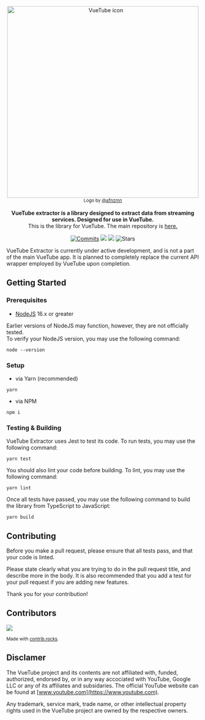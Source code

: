 <p align="center">
  <a href="https://vuetube.app/">
    <img src="https://cdn.discordapp.com/attachments/751596360108605500/983689395834089512/Part_of_VueTube.svg" alt="VueTube icon" width="500"/>
  </a>
  </br>
  <sub>Logo by <a href="https://github.com/afnzmn">@afnzmn</a></sub>
  </br>
  </br>
<strong>VueTube extractor is a library designed to extract data from streaming services. Designed for use in VueTube.</strong>
</br>
This is the library for VueTube. The main repository is <a href="https://github.com/Frontesque/VueTube"> here.</a>
</p>

<p align="center">
  <a href="https://github.com/VueTubeApp/VueTube-Extractor/commits/master"><img src="https://img.shields.io/github/commit-activity/m/VueTubeApp/VueTube-Extractor?label=Commits" alt="Commits"></img></a>
  <a href="https://github.com/VueTubeApp/VueTube-Extractor/issues" alt="Issues"><img src="https://img.shields.io/github/issues/VueTubeApp/VueTube-Extractor"></img></a>
  <a href="https://github.com/VueTubeApp/VueTube-Extractor/blob/master/LICENSE" alt="License"><img src="https://img.shields.io/github/license/VueTubeApp/VueTube-Extractor"></img></a>
  <a><img src="https://img.shields.io/github/stars/VueTubeApp/VueTube-Extractor" alt="Stars"></img></a>
</p>

VueTube Extractor is currently under active development, and is not a part of the main VueTube app. It is planned to completely replace the current API wrapper employed by VueTube upon completion.

## Getting Started

### Prerequisites

- [NodeJS](https://nodejs.org/) 16.x or greater

Earlier versions of NodeJS may function, however, they are not officially tested. </br>
To verify your NodeJS version, you may use the following command:

```
node --version
```

### Setup

- via Yarn (recommended)

```
yarn
```

- via NPM

```
npm i
```

### Testing & Building

VueTube Extractor uses Jest to test its code. To run tests, you may use the following command:

```
yarn test
```

You should also lint your code before building. To lint, you may use the following command:

```
yarn lint
```

Once all tests have passed, you may use the following command to build the library from TypeScript to JavaScript:

```
yarn build
```

## Contributing

Before you make a pull request, please ensure that all tests pass, and that your code is linted.

Please state clearly what you are trying to do in the pull request title, and describe more in the body. It is also recommended that you add a test for your pull request if you are adding new features.

Thank you for your contribution!

## Contributors

<a href="https://github.com/VueTubeApp/VueTube-Extractor/graphs/contributors">
  <img src="https://contrib.rocks/image?repo=VueTubeApp/VueTube-Extractor" />
</a>

<sub>Made with [contrib.rocks](https://contrib.rocks). </sub>

## Disclamer

The VueTube project and its contents are not affiliated with, funded, authorized, endorsed by, or in any way accociated with YouTube, Google LLC or any of its affiliates and subsidaries. The official YouTube website can be found at [www.youtube.com](https://www.youtube.com).

Any trademark, service mark, trade name, or other intellectual property rights used in the VueTube project are owned by the respective owners.
